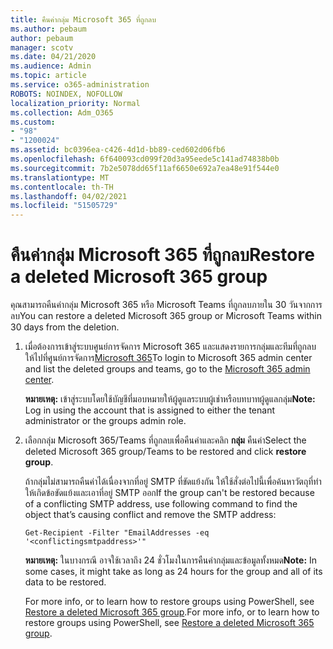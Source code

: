 ```yaml
---
title: คืนค่ากลุ่ม Microsoft 365 ที่ถูกลบ
ms.author: pebaum
author: pebaum
manager: scotv
ms.date: 04/21/2020
ms.audience: Admin
ms.topic: article
ms.service: o365-administration
ROBOTS: NOINDEX, NOFOLLOW
localization_priority: Normal
ms.collection: Adm_O365
ms.custom:
- "98"
- "1200024"
ms.assetid: bc0396ea-c426-4d1d-bb89-ced602d06fb6
ms.openlocfilehash: 6f640093cd099f20d3a95eede5c141ad74838b0b
ms.sourcegitcommit: 7b2e5078dd65f11af6650e692a7ea48e91f544e0
ms.translationtype: MT
ms.contentlocale: th-TH
ms.lasthandoff: 04/02/2021
ms.locfileid: "51505729"
---
```

# <a name="restore-a-deleted-microsoft-365-group"></a><span data-ttu-id="8b076-102">คืนค่ากลุ่ม Microsoft 365 ที่ถูกลบ</span><span class="sxs-lookup"><span data-stu-id="8b076-102">Restore a deleted Microsoft 365 group</span></span>

<span data-ttu-id="8b076-103">คุณสามารถคืนค่ากลุ่ม Microsoft 365 หรือ Microsoft Teams ที่ถูกลบภายใน 30 วันจากการลบ</span><span class="sxs-lookup"><span data-stu-id="8b076-103">You can restore a deleted Microsoft 365 group or Microsoft Teams within 30 days from the deletion.</span></span>

1. <span data-ttu-id="8b076-104">เมื่อต้องการเข้าสู่ระบบศูนย์การจัดการ Microsoft 365 และแสดงรายการกลุ่มและทีมที่ถูกลบ ให้ไปที่ศูนย์การจัดการ[Microsoft 365](https://aka.ms/RestoreDeletedGroup)</span><span class="sxs-lookup"><span data-stu-id="8b076-104">To login to Microsoft 365 admin center and list the deleted groups and teams, go to the [Microsoft 365 admin center](https://aka.ms/RestoreDeletedGroup).</span></span>

    <span data-ttu-id="8b076-105">**หมายเหตุ:** เข้าสู่ระบบโดยใช้บัญชีที่มอบหมายให้ผู้ดูแลระบบผู้เช่าหรือบทบาทผู้ดูแลกลุ่ม</span><span class="sxs-lookup"><span data-stu-id="8b076-105">**Note:** Log in using the account that is assigned to either the tenant administrator or the groups admin role.</span></span>

1. <span data-ttu-id="8b076-106">เลือกกลุ่ม Microsoft 365/Teams ที่ถูกลบเพื่อคืนค่าและคลิก **กลุ่ม** คืนค่า</span><span class="sxs-lookup"><span data-stu-id="8b076-106">Select the deleted Microsoft 365 group/Teams to be restored and click **restore group**.</span></span>

    <span data-ttu-id="8b076-107">ถ้ากลุ่มไม่สามารถคืนค่าได้เนื่องจากที่อยู่ SMTP ที่ขัดแย้งกัน ให้ใช้สั่งต่อไปนี้เพื่อค้นหาวัตถุที่ทําให้เกิดข้อขัดแย้งและเอาที่อยู่ SMTP ออก</span><span class="sxs-lookup"><span data-stu-id="8b076-107">If the group can't be restored because of a conflicting SMTP address, use following command to find the object that’s causing conflict and remove the SMTP address:</span></span>

    `Get-Recipient -Filter "EmailAddresses -eq '<conflictingsmtpaddress>'"`

    <span data-ttu-id="8b076-108">**หมายเหตุ:** ในบางกรณี อาจใช้เวลาถึง 24 ชั่วโมงในการคืนค่ากลุ่มและข้อมูลทั้งหมด</span><span class="sxs-lookup"><span data-stu-id="8b076-108">**Note:** In some cases, it might take as long as 24 hours for the group and all of its data to be restored.</span></span>

    <span data-ttu-id="8b076-109">For more info, or to learn how to restore groups using PowerShell, see [Restore a deleted Microsoft 365 group](https://go.microsoft.com/fwlink/?linkid=867802).</span><span class="sxs-lookup"><span data-stu-id="8b076-109">For more info, or to learn how to restore groups using PowerShell, see [Restore a deleted Microsoft 365 group](https://go.microsoft.com/fwlink/?linkid=867802).</span></span>